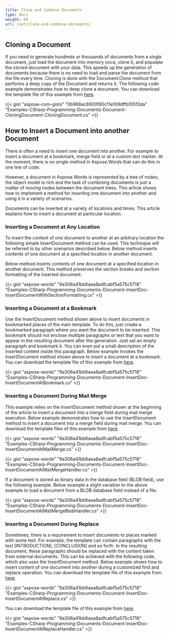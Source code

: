 ```yaml
---
title: Clone and Combine Documents
type: docs
weight: 60
url: /net/clone-and-combine-documents/
---
```


## Cloning a Document

If you need to generate hundreds or thousands of documents from a single document, just load the document into memory once, clone it, and populate the cloned document with your data. This speeds up the generation of documents because there is no need to load and parse the document from the file every time. Cloning is done with the Document.Clone method that performs a deep copy of the Document and returns it. The following code example demonstrates how to deep clone a document. You can download the template file of this example from [here](https://github.com/aspose-words/Aspose.Words-for-.NET/blob/master/Examples/Data/Programming-Documents/Document/Properties.doc).

{{< gist "aspose-com-gists" "0b968ac8900f80c11e109dffb105f3da" "Examples-CSharp-Programming-Documents-Document-CloningDocument-CloningDocument.cs" >}}

## How to Insert a Document into another Document

There is often a need to insert one document into another. For example to insert a document at a bookmark, merge field or at a custom text marker. At the moment, there is no single method in Aspose.Words that can do this in one line of code.

However, a document in Aspose.Words is represented by a tree of nodes; the object model is rich and the task of combining documents is just a matter of moving nodes between the document trees. This article shows how to implement a method for inserting one document into another and using it in a variety of scenarios.

Documents can be inserted at a variety of locations and times. This article explains how to insert a document at particular location.

### Inserting a Document at Any Location

To insert the content of one document to another at an arbitrary location the following simple InsertDocument method can be used. This technique will be referred to by other scenarios described below. Below method inserts contents of one document at a specified location in another document.

Below method inserts contents of one document at a specified location in another document. This method preserves the section breaks and section formatting of the inserted document.

{{< gist "aspose-words" "9a306a41bb6aea8adfcabf5a575c5718" "Examples-CSharp-Programming-Documents-Document-InsertDoc-InsertDocumentWithSectionFormatting.cs" >}}

### Inserting a Document at a Bookmark

Use the InsertDocument method shown above to insert documents in bookmarked places of the main template. To do this, just create a bookmarked paragraph where you want the document to be inserted. This bookmark should not enclose multiple paragraphs or text that you want to appear in the resulting document after the generation. Just set an empty paragraph and bookmark it. You can even put a small description of the inserted content inside this paragraph. Below example Invokes the InsertDocument method shown above to insert a document at a bookmark. You can download the template file of this example from [here](https://github.com/aspose-words/Aspose.Words-for-.NET/tree/master/Examples/Data/Programming-Documents/Document).

{{< gist "aspose-words" "9a306a41bb6aea8adfcabf5a575c5718" "Examples-CSharp-Programming-Documents-Document-InsertDoc-InsertDocumentAtBookmark.cs" >}}

### Inserting a Document During Mail Merge

This example relies on the InsertDocument method shown at the beginning of the article to insert a document into a merge field during mail merge execution. Below example demonstrates how to use the InsertDocument method to insert a document into a merge field during mail merge. You can download the template files of this example from [here](https://github.com/aspose-words/Aspose.Words-for-.NET/tree/master/Examples/Data/Programming-Documents/Document).

{{< gist "aspose-words" "9a306a41bb6aea8adfcabf5a575c5718" "Examples-CSharp-Programming-Documents-Document-InsertDoc-InsertDocumentAtMailMerge.cs" >}}

{{< gist "aspose-words" "9a306a41bb6aea8adfcabf5a575c5718" "Examples-CSharp-Programming-Documents-Document-InsertDoc-InsertDocumentAtMailMergeHandler.cs" >}}

If a document is stored as binary data in the database field (BLOB field), use the following example. Below example a slight variation to the above example to load a document from a BLOB database field instead of a file.

{{< gist "aspose-words" "9a306a41bb6aea8adfcabf5a575c5718" "Examples-CSharp-Programming-Documents-Document-InsertDoc-InsertDocumentAtMailMergeBlobHandler.cs" >}}

### Inserting a Document During Replace

Sometimes, there is a requirement to insert documents to places marked with some text. For example, the template can contain paragraphs with the text [INTRODUCTION], [CONCLUSION] and so forth. In the resulting document, these paragraphs should be replaced with the content taken from external documents. This can be achieved with the following code, which also uses the InsertDocument method. Below example shows how to insert content of one document into another during a customized find and replace operation. You can download the template file of this example from [here](https://github.com/aspose-words/Aspose.Words-for-.NET/blob/master/Examples/Data/Programming-Documents/Document/InsertDocument1.doc).

{{< gist "aspose-words" "9a306a41bb6aea8adfcabf5a575c5718" "Examples-CSharp-Programming-Documents-Document-InsertDoc-InsertDocumentAtReplace.cs" >}}

You can download the template file of this example from [here](https://github.com/aspose-words/Aspose.Words-for-.NET/blob/master/Examples/Data/Programming-Documents/Document/InsertDocument2.doc).

{{< gist "aspose-words" "9a306a41bb6aea8adfcabf5a575c5718" "Examples-CSharp-Programming-Documents-Document-InsertDoc-InsertDocumentAtReplaceHandler.cs" >}}
